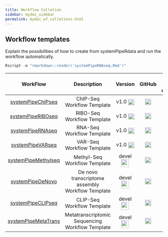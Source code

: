 ```yaml
---
title: Workflow Colletion
sidebar: mydoc_sidebar
permalink: mydoc_wf_colletions.html
---
```


## Workflow templates

Explain the possibilities of how to create from systemPipeRdata and run the workflow automatically. 

```r
Rscript -e "rmarkdown::render('systemPipeRNAseq.Rmd')"
```

| WorkFlow |  Description  | Version | GitHub | R CMD check | 
|:-----------------------:|:----------------:|:----------------:|:--------------------:|:-------------------------------:|
| [systemPipeChIPseq](https://systempiper.github.io/systemPipeChIPseq/articles/systemPipeChIPseq.html) | ChIP-Seq Workflow Template | v1.0 <img src="https://raw.githubusercontent.com/tgirke/systemPipeR/gh-pages/images/check.png" align="center" style="width:20px;" /> | <a href="https://github.com/systemPipeR/systemPipeChIPseq"> <img src="https://raw.githubusercontent.com/systemPipeR/systemPipeR/gh-pages/images/GitHub-Mark-120px-plus.png" align="center" style="width:20px;" /> | |
| [systemPipeRIBOseq](https://systempiper.github.io/systemPipeRIBOseq/articles/systemPipeRIBOseq.html) | RIBO-Seq Workflow Template | v1.0 <img src="https://raw.githubusercontent.com/tgirke/systemPipeR/gh-pages/images/check.png" align="center" style="width:20px;" /> | <a href="https://github.com/systemPipeR/systemPipeRIBOseq"> <img src="https://raw.githubusercontent.com/systemPipeR/systemPipeR/gh-pages/images/GitHub-Mark-120px-plus.png" align="center" style="width:20px;" /> | |
| [systemPipeRNAseq](https://systempiper.github.io/systemPipeRNAseq/articles/systemPipeRNAseq.html) | RNA-Seq Workflow Template | v1.0 <img src="https://raw.githubusercontent.com/tgirke/systemPipeR/gh-pages/images/check.png" align="center" style="width:20px;" /> | <a href="https://github.com/systemPipeR/systemPipeRNAseq"> <img src="https://raw.githubusercontent.com/systemPipeR/systemPipeR/gh-pages/images/GitHub-Mark-120px-plus.png" align="center" style="width:20px;" /> | |
| [systemPipeVARseq](https://systempiper.github.io/systemPipeVARseq/articles/systemPipeVARseq.html) | VAR-Seq Workflow Template | v1.0 <img src="https://raw.githubusercontent.com/tgirke/systemPipeR/gh-pages/images/check.png" align="center" style="width:20px;" /> | <a href="https://github.com/systemPipeR/systemPipeVARseq"> <img src="https://raw.githubusercontent.com/systemPipeR/systemPipeR/gh-pages/images/GitHub-Mark-120px-plus.png" align="center" style="width:20px;" /> | |
| [systemPipeMethylseq](https://github.com/systemPipeR/systemPipeMethylseq) | Methyl-Seq Workflow Template | devel <img src="https://raw.githubusercontent.com/tgirke/systemPipeR/gh-pages/images/devel.png" align="center" style="width:25px;" /> | <a href="https://github.com/systemPipeR/systemPipeMethylseq"> <img src="https://raw.githubusercontent.com/systemPipeR/systemPipeR/gh-pages/images/GitHub-Mark-120px-plus.png" align="center" style="width:20px;" /> | |
| [systemPipeDeNovo](https://github.com/systemPipeR/systemPipeDeNovo) | De novo transcriptome assembly Workflow Template | devel <img src="https://raw.githubusercontent.com/tgirke/systemPipeR/gh-pages/images/devel.png" align="center" style="width:25px;" /> | <a href="https://github.com/systemPipeR/systemPipeDeNovo"> <img src="https://raw.githubusercontent.com/systemPipeR/systemPipeR/gh-pages/images/GitHub-Mark-120px-plus.png" align="center" style="width:20px;" /> | |
| [systemPipeCLIPseq](https://github.com/systemPipeR/systemPipeCLIPseq) | CLIP-Seq Workflow Template | devel <img src="https://raw.githubusercontent.com/tgirke/systemPipeR/gh-pages/images/devel.png" align="center" style="width:25px;" /> | <a href="https://github.com/systemPipeR/systemPipeCLIPseq"> <img src="https://raw.githubusercontent.com/systemPipeR/systemPipeR/gh-pages/images/GitHub-Mark-120px-plus.png" align="center" style="width:20px;" /> | |
| [systemPipeMetaTrans](https://github.com/systemPipeR/systemPipeMetaTrans) | Metatranscriptomic Sequencing Workflow Template | devel <img src="https://raw.githubusercontent.com/tgirke/systemPipeR/gh-pages/images/devel.png" align="center" style="width:25px;" /> | <a href="https://github.com/systemPipeR/systemPipeMetaTrans"> <img src="https://raw.githubusercontent.com/systemPipeR/systemPipeR/gh-pages/images/GitHub-Mark-120px-plus.png" align="center" style="width:20px;" /> | |
